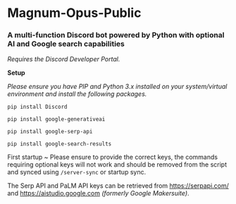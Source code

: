 # Magnum-Opus-Public
### A multi-function Discord bot powered by Python with optional AI and Google search capabilities

*Requires the Discord Developer Portal.* 

**Setup**

*Please ensure you have PIP and Python 3.x installed on your system/virtual environment and install the following packages.*

```
pip install Discord

pip install google-generativeai

pip install google-serp-api

pip install google-search-results
```

First startup ~ Please ensure to provide the correct keys, the commands requiring optional keys will not work and should be removed from the script and synced using `/server-sync` or startup sync.

The Serp API and PaLM API keys can be retrieved from https://serpapi.com/ and https://aistudio.google.com *(formerly Google Makersuite)*. 

